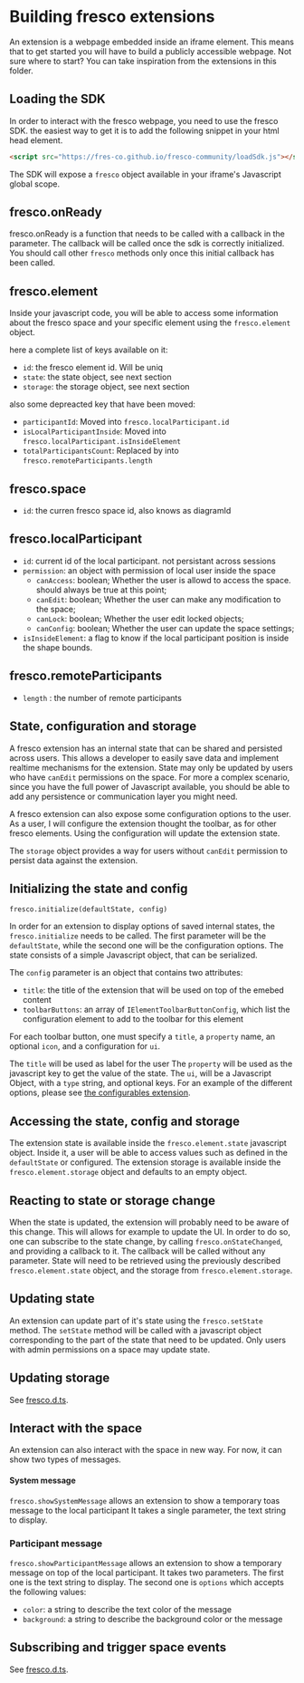 # Building fresco extensions

An extension is a webpage embedded inside an iframe element.
This means that to get started you will have to build a publicly accessible webpage.
Not sure where to start? You can take inspiration from the extensions in this folder.

## Loading the SDK

In order to interact with the fresco webpage, you need to use the fresco SDK.
the easiest way to get it is to add the following snippet in your html head element.

```html
<script src="https://fres-co.github.io/fresco-community/loadSdk.js"></script>
```

The SDK will expose a `fresco` object available in your iframe's Javascript global scope.

## fresco.onReady

fresco.onReady is a function that needs to be called with a callback in the parameter.
The callback will be called once the sdk is correctly initialized.
You should call other `fresco` methods only once this initial callback has been called.

## fresco.element

Inside your javascript code, you will be able to access some information about the fresco space and your specific element using the `fresco.element` object.

here a complete list of keys available on it:

- `id`: the fresco element id. Will be uniq
- `state`: the state object, see next section
- `storage`: the storage object, see next section

also some depreacted key that have been moved:

- `participantId`: Moved into `fresco.localParticipant.id`
- `isLocalParticipantInside`: Moved into `fresco.localParticipant.isInsideElement`
- `totalParticipantsCount`: Replaced by into `fresco.remoteParticipants.length`

## fresco.space

- `id`: the curren fresco space id, also knows as diagramId

## fresco.localParticipant

- `id`: current id of the local participant. not persistant across sessions
- `permission`: an object with permission of local user inside the space
  - `canAccess`: boolean; Whether the user is allowd to access the space. should always be true at this point;
  - `canEdit`: boolean; Whether the user can make any modification to the space;
  - `canLock`: boolean; Whether the user edit locked objects;
  - `canConfig`: boolean; Whether the user can update the space settings;
- `isInsideElement`: a flag to know if the local participant position is inside the shape bounds.

## fresco.remoteParticipants

- `length` : the number of remote participants

## State, configuration and storage

A fresco extension has an internal state that can be shared and persisted across users.
This allows a developer to easily save data and implement realtime mechanisms for the extension.
State may only be updated by users who have `canEdit` permissions on the space.
For more a complex scenario, since you have the full power of Javascript available, you should be able to add any persistence or communication layer you might need.

A fresco extension can also expose some configuration options to the user.
As a user, I will configure the extension thought the toolbar, as for other fresco elements.
Using the configuration will update the extension state.

The `storage` object provides a way for users without `canEdit` permission to persist data against the extension.

## Initializing the state and config

```
fresco.initialize(defaultState, config)
```

In order for an extension to display options of saved internal states, the `fresco.initialize` needs to be called.
The first parameter will be the `defaultState`, while the second one will be the configuration options.
The state consists of a simple Javascript object, that can be serialized.

The `config` parameter is an object that contains two attributes:

- `title`: the title of the extension that will be used on top of the emebed content
- `toolbarButtons`: an array of `IElementToolbarButtonConfig`, which list the configuration element to add to the toolbar for this element

For each toolbar button, one must specify a `title`, a `property` name, an optional `icon`, and a configuration for `ui`.

The `title` will be used as label for the user
The `property` will be used as the javascript key to get the value of the state.
The `ui`, will be a Javascript Object, with a `type` string, and optional keys.
For an example of the different options, please see [the configurables extension](https://github.com/fres-co/fresco-community/blob/gh-pages/elements/configurables/index.js).

## Accessing the state, config and storage

The extension state is available inside the `fresco.element.state` javascript object.
Inside it, a user will be able to access values such as defined in the `defaultState` or configured.
The extension storage is available inside the `fresco.element.storage` object and defaults to an empty object.

## Reacting to state or storage change

When the state is updated, the extension will probably need to be aware of this change.
This will allows for example to update the UI.
In order to do so, one can subscribe to the state change, by calling `fresco.onStateChanged`, and providing a callback to it.
The callback will be called without any parameter.
State will need to be retrieved using the previously described `fresco.element.state` object, and the storage from `fresco.element.storage`.

## Updating state

An extension can update part of it's state using the `fresco.setState` method.
The `setState` method will be called with a javascript object corresponding to the part of the state that need to be updated.
Only users with admin permissions on a space may update state.

## Updating storage

See [fresco.d.ts](reigns/src/fresco.d.ts).

## Interact with the space

An extension can also interact with the space in new way.
For now, it can show two types of messages.

#### System message

`fresco.showSystemMessage` allows an extension to show a temporary toas message to the local participant It takes a single parameter, the text string to display.

### Participant message

`fresco.showParticipantMessage` allows an extension to show a temporary message on top of the local participant.
It takes two parameters.
The first one is the text string to display.
The second one is `options` which accepts the following values:

- `color`: a string to describe the text color of the message
- `background`: a string to describe the background color or the message

## Subscribing and trigger space events

See [fresco.d.ts](reigns/src/fresco.d.ts).
